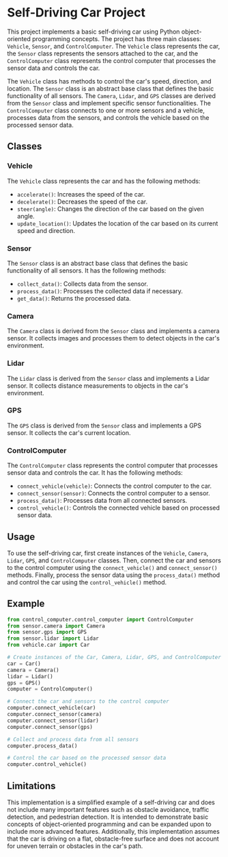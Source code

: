 # Self-Driving Car Project

This project implements a basic self-driving car using Python object-oriented programming concepts. The project has three main classes: `Vehicle`, `Sensor`, and `ControlComputer`. The `Vehicle` class represents the car, the `Sensor` class represents the sensors attached to the car, and the `ControlComputer` class represents the control computer that processes the sensor data and controls the car.

The `Vehicle` class has methods to control the car's speed, direction, and location. The `Sensor` class is an abstract base class that defines the basic functionality of all sensors. The `Camera`, `Lidar`, and `GPS` classes are derived from the `Sensor` class and implement specific sensor functionalities. The `ControlComputer` class connects to one or more sensors and a vehicle, processes data from the sensors, and controls the vehicle based on the processed sensor data.

## Classes

### Vehicle

The `Vehicle` class represents the car and has the following methods:

- `accelerate()`: Increases the speed of the car.
- `decelerate()`: Decreases the speed of the car.
- `steer(angle)`: Changes the direction of the car based on the given angle.
- `update_location()`: Updates the location of the car based on its current speed and direction.

### Sensor

The `Sensor` class is an abstract base class that defines the basic functionality of all sensors. It has the following methods:

- `collect_data()`: Collects data from the sensor.
- `process_data()`: Processes the collected data if necessary.
- `get_data()`: Returns the processed data.

### Camera

The `Camera` class is derived from the `Sensor` class and implements a camera sensor. It collects images and processes them to detect objects in the car's environment.

### Lidar

The `Lidar` class is derived from the `Sensor` class and implements a Lidar sensor. It collects distance measurements to objects in the car's environment.

### GPS

The `GPS` class is derived from the `Sensor` class and implements a GPS sensor. It collects the car's current location.

### ControlComputer

The `ControlComputer` class represents the control computer that processes sensor data and controls the car. It has the following methods:

- `connect_vehicle(vehicle)`: Connects the control computer to the car.
- `connect_sensor(sensor)`: Connects the control computer to a sensor.
- `process_data()`: Processes data from all connected sensors.
- `control_vehicle()`: Controls the connected vehicle based on processed sensor data.

## Usage

To use the self-driving car, first create instances of the `Vehicle`, `Camera`, `Lidar`, `GPS`, and `ControlComputer` classes. Then, connect the car and sensors to the control computer using the `connect_vehicle()` and `connect_sensor()` methods. Finally, process the sensor data using the `process_data()` method and control the car using the `control_vehicle()` method.

## Example
```python
from control_computer.control_computer import ControlComputer
from sensor.camera import Camera
from sensor.gps import GPS
from sensor.lidar import Lidar
from vehicle.car import Car

# Create instances of the Car, Camera, Lidar, GPS, and ControlComputer classes
car = Car()
camera = Camera()
lidar = Lidar()
gps = GPS()
computer = ControlComputer()

# Connect the car and sensors to the control computer
computer.connect_vehicle(car)
computer.connect_sensor(camera)
computer.connect_sensor(lidar)
computer.connect_sensor(gps)

# Collect and process data from all sensors
computer.process_data()

# Control the car based on the processed sensor data
computer.control_vehicle()
```

## Limitations

This implementation is a simplified example of a self-driving car and does not include many important features such as obstacle avoidance, traffic detection, and pedestrian detection. It is intended to demonstrate basic concepts of object-oriented programming and can be expanded upon to include more advanced features. Additionally, this implementation assumes that the car is driving on a flat, obstacle-free surface and does not account for uneven terrain or obstacles in the car's path.
